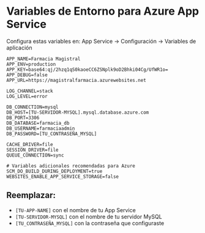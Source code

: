# Variables de Entorno para Azure App Service

Configura estas variables en: App Service → Configuración → Variables de aplicación

```
APP_NAME=Farmacia Magistral
APP_ENV=production
APP_KEY=base64:qj/2hzq1qS0kaoeCC6ZSNplk9oD2Bhki04Cg/UfWR1o=
APP_DEBUG=false
APP_URL=https://magistralfarmacia.azurewebsites.net

LOG_CHANNEL=stack
LOG_LEVEL=error

DB_CONNECTION=mysql
DB_HOST=[TU-SERVIDOR-MYSQL].mysql.database.azure.com
DB_PORT=3306
DB_DATABASE=farmacia_db
DB_USERNAME=farmaciaadmin
DB_PASSWORD=[TU_CONTRASEÑA_MYSQL]

CACHE_DRIVER=file
SESSION_DRIVER=file
QUEUE_CONNECTION=sync

# Variables adicionales recomendadas para Azure
SCM_DO_BUILD_DURING_DEPLOYMENT=true
WEBSITES_ENABLE_APP_SERVICE_STORAGE=false
```

## Reemplazar:
- `[TU-APP-NAME]` con el nombre de tu App Service
- `[TU-SERVIDOR-MYSQL]` con el nombre de tu servidor MySQL
- `[TU_CONTRASEÑA_MYSQL]` con la contraseña que configuraste 